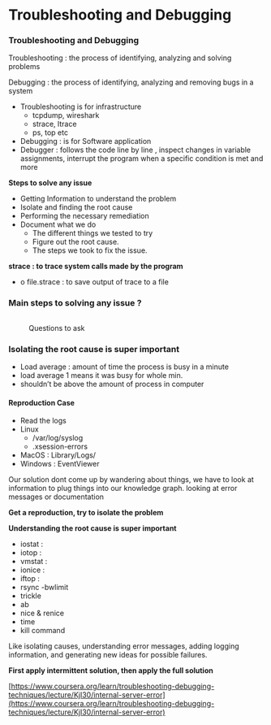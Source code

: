 # Troubleshooting and Debugging

### Troubleshooting and Debugging

Troubleshooting : the process of identifying, analyzing and solving problems

Debugging : the process of identifying, analyzing and removing bugs in a system

* Troubleshooting is for infrastructure
  * tcpdump, wireshark
  * strace, ltrace
  * ps, top etc
* Debugging : is for Software application
* Debugger : follows the code line by line , inspect changes in variable assignments, interrupt the program when a specific condition is met and more

**Steps to solve any issue**

* Getting Information to understand the problem
* Isolate and finding the root cause
* Performing the necessary remediation
* Document what we do
  * The different things we tested to try
  * Figure out the root cause.
  * The steps we took to fix the issue.

**strace : to trace system calls made by the program**

* o file.strace : to save output of trace to a file

### Main steps to solving any issue ?

<figure><img src="../../.gitbook/assets/Untitled.png" alt=""><figcaption><p>Questions to ask</p></figcaption></figure>

### Isolating the root cause is super important

* Load average : amount of time the process is busy in a minute
* load average 1 means it was busy for whole min.
* shouldn’t be above the amount of process in computer

#### Reproduction Case

* Read the logs
* Linux
  * /var/log/syslog
  * .xsession-errors
* MacOS : Library/Logs/
* Windows : EventViewer

Our solution dont come up by wandering about things, we have to look at information to plug things into our knowledge graph. looking at error messages or documentation

**Get a reproduction, try to isolate the problem**

**Understanding the root cause is super important**

* iostat :
* iotop :
* vmstat :
* ionice :
* iftop :
* rsync -bwlimit
* trickle
* ab
* nice & renice
* time
* kill command

Like isolating causes, understanding error messages, adding logging information, and generating new ideas for possible failures.

**First apply intermittent solution, then apply the full solution**

[https://www.coursera.org/learn/troubleshooting-debugging-techniques/lecture/KjI30/internal-server-error](https://www.coursera.org/learn/troubleshooting-debugging-techniques/lecture/KjI30/internal-server-error)

